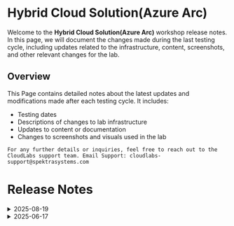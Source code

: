 # Hybrid Cloud Solution(Azure Arc)

Welcome to the **Hybrid Cloud Solution(Azure Arc)** workshop release notes. In this page, we will document the changes made during the last testing cycle, including updates related to the infrastructure, content, screenshots, and other relevant changes for the lab.

## Overview

This Page contains detailed notes about the latest updates and modifications made after each testing cycle. It includes:

- Testing dates
- Descriptions of changes to lab infrastructure
- Updates to content or documentation
- Changes to screenshots and visuals used in the lab

`For any further details or inquiries, feel free to reach out to the CloudLabs support team. Email Support: cloudlabs-support@spektrasystems.com`

# Release Notes

<details>
  <summary>2025-08-19</summary>

### Release Date: 2025-08-19

## Summary of Changes

Minor updates including clearer UI screenshots and redefined instructions for improved clarity and accuracy.

## Infrastructure Changes

NA

## Content Changes
  
Instructions were updated to be more precise and clear.

## Screenshot Updates

- Minor updates:
  - **Updated UI Screenshots:** Replaced outdated screenshots with updated ones matching the new Azure UI.
  - **Instructions Refinement:** Added clarifying screenshots where instructions required better visual support.

## Validation

 - **Updated the validation**
   - Exercise 1 – Task 5: Corrected validation for the policy assignment to ensure accurate identification of compliant and non-compliant resources. 
   - Exercise 2 – Task 2: Fixed validation for onboarding Azure Arc-enabled servers to Microsoft Sentinel.

## Testing Notes

- **Test Date**: 2025-08-14

## **Testing Scope**

Performed end-to-end validation and functionality testing to confirm overall lab performance.

---
</details>


<details>
  <summary>2025-06-17</summary>

### Release Date: 2025-06-17

- **Testing Date**: 2025-06-17

## Infrastructure Changes

NA

## Content Changes
  
Instructions were updated to be more precise and clear.

## Screenshot Updates

Screenshots were updated to enhance the overall user experience. 

## Validation

NA

## Testing Notes

- **Test Validation Summary**: Validated the lab guide steps.

---
</details>
